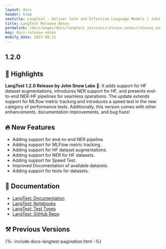 ```yaml
---
layout: docs
header: true
seotitle: LangTest - Deliver Safe and Effective Language Models | John Snow Labs
title: LangTest Release Notes
permalink: /docs/pages/docs/langtest_versions/release_notes/release_notes_1_2_0
key: docs-release-notes
modify_date: 2023-08-11
---
```


<div class="h3-box" markdown="1">

## 1.2.0

## 📢 Highlights

**LangTest 1.2.0 Release by John Snow Labs** 🚀: It adds support for HF dataset augmentations, introduces NER support for HF, and presents end-to-end NER-HF pipelines for seamless operations. The update extends support for MLflow metric tracking and introduces a speed test in the new category of performance tests. Additionally, this version comes with other enhancements, documentation improvements, and bug fixes!

</div><div class="h3-box" markdown="1">

## 🔥 New Features

* Adding support for end-to-end NER pipeline.
* Adding support for MLFlow metric tracking .
* Adding support for HF dataset augmentations.
* Adding support for NER for HF datasets.
* Adding support for Speed Test.
* Improved Documentation of available datasets.
* Adding support for tests for datasets.

## 📖  Documentation

* [LangTest: Documentation](https://langtest.org/docs/pages/docs/install)
* [LangTest: Notebooks](https://langtest.org/docs/pages/tutorials/tutorials)
* [LangTest: Test Types](https://langtest.org/docs/pages/tests/test)
* [LangTest: GitHub Repo](https://github.com/JohnSnowLabs/langtest)

## ⚒️ Previous Versions

</div>
{%- include docs-langtest-pagination.html -%}